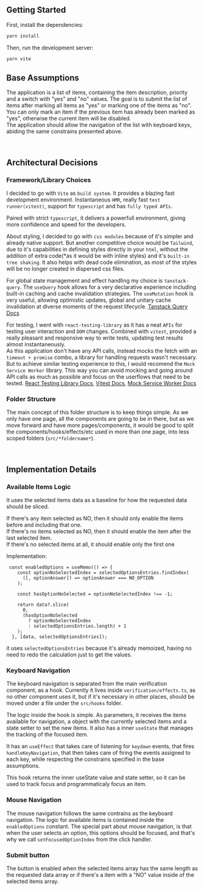## Getting Started

First, install the dependencies:

```bash
yarn install
```

Then, run the development server:

```bash
yarn vite
```

## Base Assumptions

The application is a list of items, containing the item description, priority and a switch with "yes" and "no" values. The goal is to submit the list of items after marking all items as "yes" or marking one of the items as "no". You can only mark an item if the previous item has already been marked as "yes", otherwise the current item will be disabled. <br />
The application should allow the navigation of the list with keyboard keys, abiding the same constrains presented above.

<br />

## Architectural Decisions

### Framework/Library Choices

I decided to go with `Vite` as `build system`. It provides a blazing fast development environment. Instantaneous `HMR`, really fast `test runner(vitest)`, support for `typescript` and has `fully typed APIs`.

Paired with strict `typescript`, it delivers a powerfull environment, giving more confidence and speed for the developers.

About styling, I decided to go with `css modules` because of it's simpler and already native support. But another competitive choice would be `Tailwind`, due to it's capabilities in defining styles directly in your `html`, without the addition of extra code(\*as it would be with inline styles) and it's `built-in tree shaking`. It also helps with dead code elimination, as most of the styles will be no longer created in dispersed css files.

For global state management and effect handling my choice is `tanstack-query`. The `useQuery` hook allows for a very declarative experience including built-in caching and cache invalidation strategies. The `useMutation` hook is very useful, allowing optimistic updates, global and unitary cache invalidation at diverse moments of the request lifecycle. [Tanstack Query Docs](https://tanstack.com/query/v4)
<br/>

For testing, I went with `react-testing-library` as it has a neat `APIs` for testing user interaction and `DOM` changes. Combined with `vitest`, provided a really pleasant and responsive way to write tests, updating test results almost instantaneously.<br />
As this application don't have any API calls, instead mocks the fetch with an `timeout + promise` combo, a library for handling requests wasn't necessary. But to achieve similar testing experience to this, I would recomend the `Mock Service Worker` library. This way you can avoid mocking and going around API calls as much as possible and focus on the userflows that need to be tested. [React Testing Library Docs](https://testing-library.com/docs/), [Vitest Docs](https://vitest.dev/guide), [Mock Service Worker Docs](https://mswjs.io/docs)

### Folder Structure

The main concept of this folder structure is to keep things simple. As we only have one page, all the components are going to be in there, but as we move forward and have more pages/components, it would be good to split the components/hooks/effects/etc used in more than one page, into less scoped folders (`src/*foldername*`).

<br />

## Implementation Details

### Available Items Logic

It uses the selected items data as a baseline for how the requested data should be sliced.

If there's any item selected as NO, then it should only enable the items before and including that one.<br/>
If there's no items selected as NO, then it should enable the item after the last selected item.<br/>
If there's no selected items at all, it should enable only the first one

Implementation:

```
 const enabledOptions = useMemo(() => {
    const optionNoSelectedIndex = selectedOptionsEntries.findIndex(
      ([, optionAnswer]) => optionAnswer === NO_OPTION
    );

    const hasOptionNoSelected = optionNoSelectedIndex !== -1;

    return data?.slice(
      0,
      (hasOptionNoSelected
        ? optionNoSelectedIndex
        : selectedOptionsEntries.length) + 1
    );
  }, [data, selectedOptionsEntries]);
```

it uses `selectedOptionsEntries` because it's already memoized, having no need to redo the calculation just to get the values.

### Keyboard Navigation

The keyboard navigation is separated from the main verification component, as a hook. Currently it lives inside `verification/effects.ts`, as no other component uses it, but if it's necessary in other places, should be moved under a file under the `src/hooks` folder.

The logic inside the hook is simple. As parameters, it receives the items available for navigation, a object with the currently selected items and a state setter to set the new items. It also has a inner `useState` that manages the tracking of the focused item.

It has an `useEffect` that takes care of listening for `keydown` events, that fires `handleKeyNavigation`, that then takes care of firing the events assigned to each key, while respecting the constrains specified in the base assumptions.

This hook returns the inner useState value and state setter, so it can be used to track focus and programmaticaly focus an item.

### Mouse Navigation

The mouse navigation follows the same contrains as the keyboard navigation. The logic for available items is contained inside the `enabledOptions` constant. The special part about mouse navigation, is that when the user selects an option, this options should be focused, and that's why we call `setFocusedOptionIndex` from the click handler.

### Submit button

The button is enabled when the selected items array has the same length as the requested data array or if there's a item with a "NO" value inside of the selected items array.
